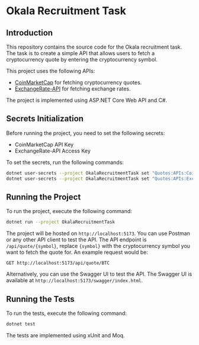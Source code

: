# Okala Recruitment Task

## Introduction

This repository contains the source code for the Okala recruitment task. The task is to create a simple API that allows users to fetch a cryptocurrency quote by entering the cryptocurrency symbol.

This project uses the following APIs:

- [CoinMarketCap](https://coinmarketcap.com/api/) for fetching cryptocurrency quotes.
- [ExchangeRate-API](https://exchangeratesapi.io/) for fetching exchange rates.

The project is implemented using ASP.NET Core Web API and C#.

## Secrets Initialization

Before running the project, you need to set the following secrets:

- CoinMarketCap API Key
- ExchangeRate-API Access Key

To set the secrets, run the following commands:

```bash
dotnet user-secrets --project OkalaRecruitmentTask set "Quotes:APIs:CoinMarketCap:APIKey" "<CoinMarketCap API Key>"
dotnet user-secrets --project OkalaRecruitmentTask set "Quotes:APIs:ExchangeRates:APIKey" "<ExchangeRate-API Access Key>"
```

## Running the Project

To run the project, execute the following command:

```bash
dotnet run --project OkalaRecruitmentTask
```

The project will be hosted on `http://localhost:5173`. You can use Postman or any other API client to test the API. The API endpoint is `/api/quote/{symbol}`, replace `{symbol}` with the cryptocurrency symbol you want to fetch the quote for. An example request would be:

```http
GET http://localhost:5173/api/quote/BTC
```

Alternatively, you can use the Swagger UI to test the API. The Swagger UI is available at `http://localhost:5173/swagger/index.html`.

## Running the Tests

To run the tests, execute the following command:

```bash
dotnet test
```

The tests are implemented using xUnit and Moq.

